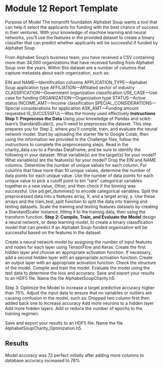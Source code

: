 # Module 12 Report Template

Purpose of Model
The nonprofit foundation Alphabet Soup wants a tool that can help it select the applicants for funding with the best chance of success in their ventures. With your knowledge of machine learning and neural networks, you’ll use the features in the provided dataset to create a binary classifier that can predict whether applicants will be successful if funded by Alphabet Soup.

From Alphabet Soup’s business team, you have received a CSV containing more than 34,000 organizations that have received funding from Alphabet Soup over the years. Within this dataset are a number of columns that capture metadata about each organization, such as:

EIN and NAME—Identification columns
APPLICATION_TYPE—Alphabet Soup application type
AFFILIATION—Affiliated sector of industry
CLASSIFICATION—Government organization classification
USE_CASE—Use case for funding
ORGANIZATION—Organization type
STATUS—Active status
INCOME_AMT—Income classification
SPECIAL_CONSIDERATIONS—Special considerations for application
ASK_AMT—Funding amount requested
IS_SUCCESSFUL—Was the money used effectively
**Instructions**
**Step 1: Preprocess the Data**
  Using your knowledge of Pandas and scikit-learn’s StandardScaler(), you’ll need to preprocess the dataset. This step prepares you for Step 2, where you'll compile, train, and evaluate the neural network model.
  Start by uploading the starter file to Google Colab, then using the information we provided in the Challenge files, follow the instructions to complete the preprocessing steps.
  Read in the charity_data.csv to a Pandas DataFrame, and be sure to identify the following in your dataset:
  What variable(s) are the target(s) for your model?
  What variable(s) are the feature(s) for your model?
  Drop the EIN and NAME columns.
  Determine the number of unique values for each column.
  For columns that have more than 10 unique values, determine the number of data points for each unique value.
  Use the number of data points for each unique value to pick a cutoff point to bin "rare" categorical variables together in a new value, Other, and then check if the binning was successful.
  Use pd.get_dummies() to encode categorical variables.
  Split the preprocessed data into a features array, X, and a target array, y. Use these arrays and the train_test_split function to split the data into training and testing datasets.
  Scale the training and testing features datasets by creating a StandardScaler instance, fitting it to the training data, then using the transform function.
**Step 2: Compile, Train, and Evaluate the Model**
    design a neural network, or deep learning model, to create a binary classification model that can predict if an Alphabet Soup-funded organization will be successful based on the features in the dataset.

  Create a neural network model by assigning the number of input features and nodes for each layer using TensorFlow and Keras.
  Create the first hidden layer and choose an appropriate activation function.
  If necessary, add a second hidden layer with an appropriate activation function.
  Create an output layer with an appropriate activation function.
  Check the structure of the model.
  Compile and train the model.
  Evaluate the model using the test data to determine the loss and accuracy.
  Save and export your results to an HDF5 file. Name the file AlphabetSoupCharity.h5.

Step 3: Optimize the Model
to increase a target predictive accuracy higher than 75%.
Adjust the input data to ensure that no variables or outliers are causing confusion in the model, such as:
Dropped two column first then added back one to increase accuracy
Add more neurons to a hidden layer
Add more hidden layers.
Add or reduce the number of epochs to the training regimen.

Save and export your results to an HDF5 file. Name the file AlphabetSoupCharity_Optimization.h5.
## Results
Model accuracy was 72 perfect initially after adding  more columns to database accuracy increased to 78%